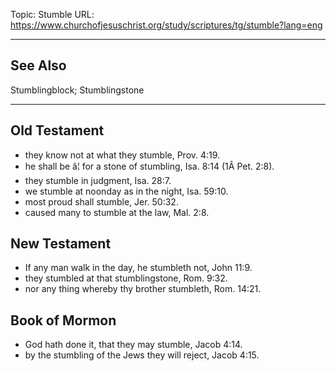 Topic: Stumble
URL: https://www.churchofjesuschrist.org/study/scriptures/tg/stumble?lang=eng

---

## See Also

Stumblingblock; Stumblingstone

---

## Old Testament

- they know not at what they stumble, Prov. 4:19.
- he shall be â¦ for a stone of stumbling, Isa. 8:14 (1Â Pet. 2:8).
- they stumble in judgment, Isa. 28:7.
- we stumble at noonday as in the night, Isa. 59:10.
- most proud shall stumble, Jer. 50:32.
- caused many to stumble at the law, Mal. 2:8.

## New Testament

- If any man walk in the day, he stumbleth not, John 11:9.
- they stumbled at that stumblingstone, Rom. 9:32.
- nor any thing whereby thy brother stumbleth, Rom. 14:21.

## Book of Mormon

- God hath done it, that they may stumble, Jacob 4:14.
- by the stumbling of the Jews they will reject, Jacob 4:15.

